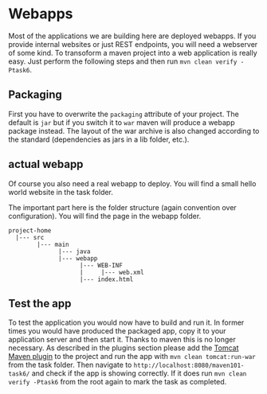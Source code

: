 # Webapps

Most of the applications we are building here are deployed webapps. If you provide internal websites or just
REST endpoints, you will need a webserver of some kind. To transoform a maven project into a web application
is really easy. Just perform the following steps and then run `mvn clean verify -Ptask6`.

## Packaging

First you have to overwrite the `packaging` attribute of your project. The default is `jar` but if you switch it
to `war` maven will produce a webapp package instead. The layout of the war archive is also changed according to
the standard (dependencies as jars in a lib folder, etc.).

## actual webapp

Of course you also need a real webapp to deploy. You will find a small hello world website in the task folder.

The important part here is the folder structure (again convention over configuration). You will find the page
in the webapp folder.

```
project-home
  |--- src
        |--- main
              |--- java
              |--- webapp
                    |--- WEB-INF
                    |     |--- web.xml
                    |--- index.html
```

## Test the app

To test the application you would now have to build and run it. In former times you would have produced the
packaged app, copy it to your application server and then start it. Thanks to maven this is no longer necessary.
As described in the plugins section please add the [Tomcat Maven plugin](http://tomcat.apache.org/maven-plugin-2.2/)
to the project and run the app with `mvn clean tomcat:run-war` from the task folder. Then navigate to `http://localhost:8080/maven101-task6/`
and check if the app is showing correctly.
If it does run `mvn clean verify -Ptask6` from the root again to mark the task as completed.